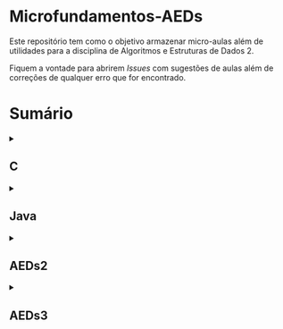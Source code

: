 # Microfundamentos-AEDs

Este repositório tem como o objetivo armazenar micro-aulas além de utilidades para a disciplina 
de Algoritmos e Estruturas de Dados 2. 

Fiquem a vontade para abrirem *Issues* com sugestões de aulas além de correções de 
qualquer erro que for encontrado.

# Sumário

<details>
  <summary>
  <h2>
  C
  </h2>
  </summary>

- Ponteiros e Alocação de Memória.
- Strings em C.
- Leitura de Strings.
- Debug
  - GDB.
  - Valgrind.
- Argumentos de Entrada

</details>

<details>
  <summary>
  <h2>
  Java
  </h2>
  </summary>

- Noções básicas da linguagem
- Strings
- Tratamento de exceções
- Debug
  - Java Debugger (JDB)
  - VS Code Debugger 
- Argumentos de Entrada (em breve)

</details>

<details>
  <summary>
  <h2>
  AEDs2
  </h2>
  </summary>

- Arvore Binaria
  - Arvore com método "mostrar" desenhando a Árvore em ASCII

</details>

<details>
  <summary>
  <h2>
  AEDs3
  </h2>
  </summary>

- Intercalação balanceada
- CRUD

</details>

</details>
